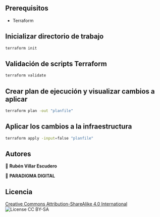 ## Prerequisitos

- Terraform

## Inicializar directorio de trabajo
```sh
terraform init
```

## Validación de scripts Terraform

```sh
terraform validate
```

## Crear plan de ejecución y visualizar cambios a aplicar

```sh
terraform plan -out "planfile"
```

## Aplicar los cambios a la infraestructura

```sh
terraform apply -input=false "planfile"
```

## Autores

👤 **Rubén Villar Escudero**

🏢 **PARADIGMA DIGITAL**

## Licencia

[Creative Commons Attribution-ShareAlike 4.0 International](LICENSE.md) <img alt="License CC BY-SA" src="https://img.shields.io/badge/license-CC%20BY--SA-blue" />
